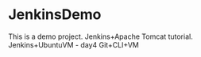 # JenkinsDemo
This is a demo project.
Jenkins+Apache Tomcat tutorial.
Jenkins+UbuntuVM - day4
Git+CLI+VM
